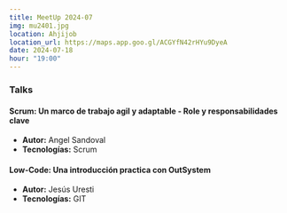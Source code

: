 ```yaml
---
title: MeetUp 2024-07
img: mu2401.jpg
location: Ahjijob
location_url: https://maps.app.goo.gl/ACGYfN42rHYu9DyeA
date: 2024-07-18
hour: "19:00"
---
```


### Talks

#### Scrum: Un marco de trabajo agil y adaptable - Role y responsabilidades clave

* **Autor:** Angel Sandoval
* **Tecnologías:** Scrum

#### Low-Code: Una introducción practica con OutSystem

* **Autor:** Jesús Uresti
* **Tecnologías:** GIT

